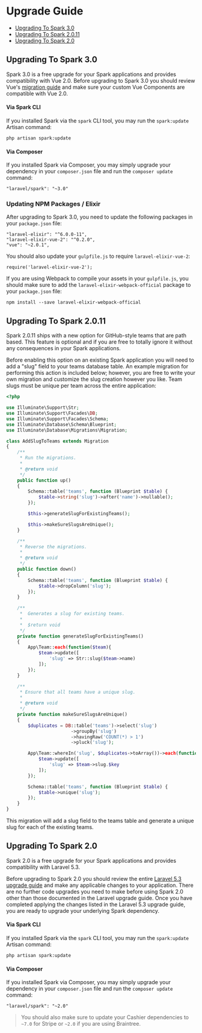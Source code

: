 # Upgrade Guide

- [Upgrading To Spark 3.0](#upgrade-spark-3.0)
- [Upgrading To Spark 2.0.11](#upgrade-spark-2.0.11)
- [Upgrading To Spark 2.0](#upgrade-spark-2.0)

<a name="upgrade-spark-3.0"></a>
## Upgrading To Spark 3.0

Spark 3.0 is a free upgrade for your Spark applications and provides compatibility with Vue 2.0. Before upgrading to Spark 3.0 you should review Vue's [migration guide](https://vuejs.org/guide/migration.html) and make sure your custom Vue Components are compatible with Vue 2.0.

#### Via Spark CLI

If you installed Spark via the `spark` CLI tool, you may run the `spark:update` Artisan command:

    php artisan spark:update

#### Via Composer

If you installed Spark via Composer, you may simply upgrade your dependency in your `composer.json` file and run the `composer update` command:

    "laravel/spark": "~3.0"

### Updating NPM Packages / Elixir

After upgrading to Spark 3.0, you need to update the following packages in your `package.json` file:

	"laravel-elixir": "^6.0.0-11",
	"laravel-elixir-vue-2": "^0.2.0",
	"vue": "~2.0.1",

You should also update your `gulpfile.js` to require `laravel-elixir-vue-2`:

	require('laravel-elixir-vue-2');

If you are using Webpack to compile your assets in your `gulpfile.js`, you should make sure to add the `laravel-elixir-webpack-official` package to your `package.json` file:

    npm install --save laravel-elixir-webpack-official

<a name="upgrade-spark-2.0.11"></a>
## Upgrading To Spark 2.0.11

Spark 2.0.11 ships with a new option for GitHub-style teams that are path based. This feature is optional and if you are free to totally ignore it without any consequences in your Spark applications.

Before enabling this option on an existing Spark application you will need to add a "slug" field to your teams database table. An example migration for performing this action is included below; however, you are free to write your own migration and customize the slug creation however you like. Team slugs must be unique per team across the entire application:

```php
<?php

use Illuminate\Support\Str;
use Illuminate\Support\Facades\DB;
use Illuminate\Support\Facades\Schema;
use Illuminate\Database\Schema\Blueprint;
use Illuminate\Database\Migrations\Migration;

class AddSlugToTeams extends Migration
{
    /**
     * Run the migrations.
     *
     * @return void
     */
    public function up()
    {
        Schema::table('teams', function (Blueprint $table) {
            $table->string('slug')->after('name')->nullable();
        });

        $this->generateSlugForExistingTeams();

        $this->makeSureSlugsAreUnique();
    }

    /**
     * Reverse the migrations.
     *
     * @return void
     */
    public function down()
    {
        Schema::table('teams', function (Blueprint $table) {
            $table->dropColumn('slug');
        });
    }

    /**
     *  Generates a slug for existing teams.
     *
     *  $return void
     */
    private function generateSlugForExistingTeams()
    {
        App\Team::each(function($team){
            $team->update([
                'slug' => Str::slug($team->name)
            ]);
        });
    }

    /**
     * Ensure that all teams have a unique slug.
     *
     * @return void
     */
    private function makeSureSlugsAreUnique()
    {
        $duplicates = DB::table('teams')->select('slug')
                        ->groupBy('slug')
                        ->havingRaw('COUNT(*) > 1')
                        ->pluck('slug');

        App\Team::whereIn('slug', $duplicates->toArray())->each(function($team, $key){
            $team->update([
                'slug' => $team->slug.$key
            ]);
        });

        Schema::table('teams', function (Blueprint $table) {
            $table->unique('slug');
        });
    }
}
```

This migration will add a slug field to the teams table and generate a unique slug for each of the existing teams.

<a name="upgrade-spark-2.0"></a>
## Upgrading To Spark 2.0

Spark 2.0 is a free upgrade for your Spark applications and provides compatibility with Laravel 5.3.

Before upgrading to Spark 2.0 you should review the entire [Laravel 5.3 upgrade guide](https://laravel.com/docs/5.3/upgrade) and make any applicable changes to your application. There are no further code upgrades you need to make before using Spark 2.0 other than those documented in the Laravel upgrade guide. Once you have completed applying the changes listed in the Laravel 5.3 upgrade guide, you are ready to upgrade your underlying Spark dependency.

#### Via Spark CLI

If you installed Spark via the `spark` CLI tool, you may run the `spark:update` Artisan command:

    php artisan spark:update

#### Via Composer

If you installed Spark via Composer, you may simply upgrade your dependency in your `composer.json` file and run the `composer update` command:

    "laravel/spark": "~2.0"

> You should also make sure to update your Cashier dependencies to `~7.0` for Stripe or `~2.0` if you are using Braintree.

